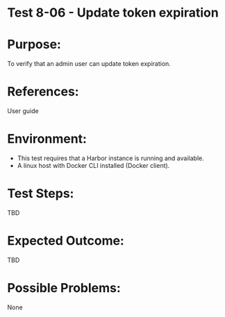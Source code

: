 Test 8-06 - Update token expiration
=======

# Purpose:

To verify that an admin user can update token expiration.

# References:
User guide

# Environment:
* This test requires that a Harbor instance is running and available.
* A linux host with Docker CLI installed (Docker client).

# Test Steps:

TBD

# Expected Outcome:

TBD

# Possible Problems:
None
